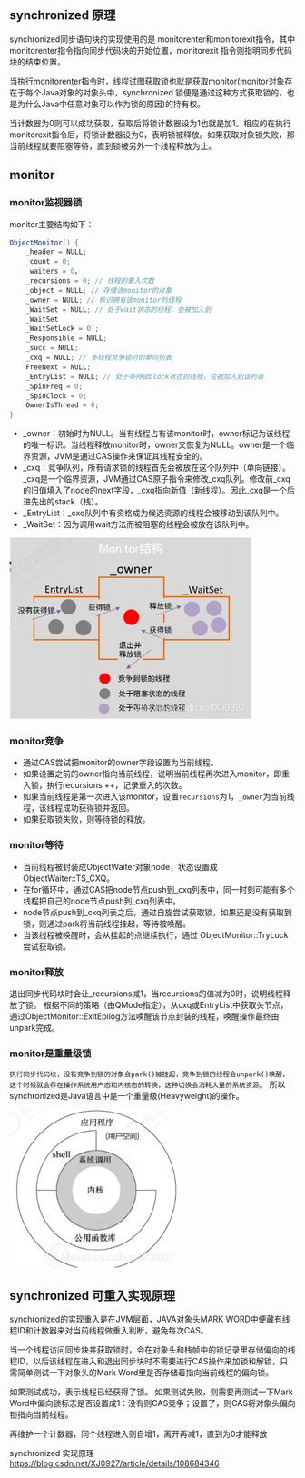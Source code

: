 
## synchronized 原理
synchronized同步语句块的实现使⽤的是 monitorenter和monitorexit指令，其中monitorenter指令指向同步代码块的开始位置，monitorexit 指令则指明同步代码块的结束位置。 

当执⾏monitorenter指令时，线程试图获取锁也就是获取monitor(monitor对象存在于每个Java对象的对象头中，synchronized 锁便是通过这种⽅式获取锁的，也是为什么Java中任意对象可以作为锁的原因)的持有权。

当计数器为0则可以成功获取，获取后将锁计数器设为1也就是加1。相应的在执⾏monitorexit指令后，将锁计数器设为0，表明锁被释放。如果获取对象锁失败，那当前线程就要阻塞等待，直到锁被另外⼀个线程释放为⽌。

## monitor
### monitor监视器锁
monitor主要结构如下：
```java
ObjectMonitor() { 
    _header = NULL; 
    _count = 0;
    _waiters = 0，
    _recursions = 0; // 线程的重入次数
	_object = NULL; // 存储该monitor的对象
    _owner = NULL; // 标识拥有该monitor的线程
    _WaitSet = NULL; // 处于wait状态的线程，会被加入到
    _WaitSet
    _WaitSetLock = 0 ;
    _Responsible = NULL; 
    _succ = NULL;
    _cxq = NULL; // 多线程竞争锁时的单向列表 
    FreeNext = NULL;
    _EntryList = NULL; // 处于等待锁block状态的线程，会被加入到该列表 
    _SpinFreq = 0;
    _SpinClock = 0;
    OwnerIsThread = 0;
}
```
* _owner：初始时为NULL。当有线程占有该monitor时，owner标记为该线程的唯一标识。当线程释放monitor时，owner又恢复为NULL。owner是一个临界资源，JVM是通过CAS操作来保证其线程安全的。
* _cxq：竞争队列，所有请求锁的线程首先会被放在这个队列中（单向链接）。_cxq是一个临界资源，JVM通过CAS原子指令来修改_cxq队列。修改前_cxq的旧值填入了node的next字段，_cxq指向新值（新线程）。因此_cxq是一个后进先出的stack（栈）。
* _EntryList：_cxq队列中有资格成为候选资源的线程会被移动到该队列中。
* _WaitSet：因为调用wait方法而被阻塞的线程会被放在该队列中。

![图片3](../../src/main/resources/static/image/base/lock_monitor.png)

### monitor竞争
* 通过CAS尝试把monitor的owner字段设置为当前线程。
* 如果设置之前的owner指向当前线程，说明当前线程再次进入monitor，即重入锁，执行recursions ++，记录重入的次数。
* 如果当前线程是第一次进入该monitor，设置`recursions`为1，`_owner`为当前线程，该线程成功获得锁并返回。
* 如果获取锁失败，则等待锁的释放。

### monitor等待
* 当前线程被封装成ObjectWaiter对象node，状态设置成ObjectWaiter::TS_CXQ。
* 在for循环中，通过CAS把node节点push到_cxq列表中，同一时刻可能有多个线程把自己的node节点push到_cxq列表中。
* node节点push到_cxq列表之后，通过自旋尝试获取锁，如果还是没有获取到锁，则通过park将当前线程挂起，等待被唤醒。
* 当该线程被唤醒时，会从挂起的点继续执行，通过 ObjectMonitor::TryLock尝试获取锁。

### monitor释放
退出同步代码块时会让_recursions减1，当recursions的值减为0时，说明线程释放了锁。
根据不同的策略（由QMode指定），从cxq或EntryList中获取头节点，通过ObjectMonitor::ExitEpilog方法唤醒该节点封装的线程，唤醒操作最终由unpark完成。

### monitor是重量级锁
`执行同步代码块，没有竞争到锁的对象会park()被挂起，竞争到锁的线程会unpark()唤醒，这个时候就会存在操作系统用户态和内核态的转换，这种切换会消耗大量的系统资源`。
所以synchronized是Java语言中是一个重量级(Heavyweight)的操作。

![图片3](../../src/main/resources/static/image/base/cpu_shell.png)

## synchronized 可重入实现原理
synchronized的实现重入是在JVM层面，JAVA对象头MARK WORD中便藏有线程ID和计数器来对当前线程做重入判断，避免每次CAS。

当一个线程访问同步块并获取锁时，会在对象头和栈帧中的锁记录里存储偏向的线程ID，以后该线程在进入和退出同步块时不需要进行CAS操作来加锁和解锁，只需简单测试一下对象头的Mark Word里是否存储着指向当前线程的偏向锁。

如果测试成功，表示线程已经获得了锁。
如果测试失败，则需要再测试一下Mark Word中偏向锁标志是否设置成1：没有则CAS竞争；设置了，则CAS将对象头偏向锁指向当前线程。

再维护一个计数器，同个线程进入则自增1，离开再减1，直到为0才能释放



synchronized 实现原理 https://blog.csdn.net/XJ0927/article/details/108684346


